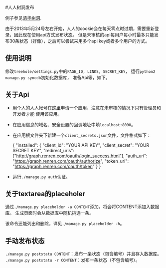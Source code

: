 #人人树洞发布

例子参见[清华树洞](http://thutreehole.tk).

由于2013年5月24号左右开始，人人的cookie会在每天零点时过期，需要重新登录，因此现在使用api方式发布状态。
但是未审核的api每用户每小时最多只能发布30条状态（好像），之后可以尝试采用多个api key或者多个用户的方式。

## 使用说明

修改`treehole/settings.py`中的`PAGE_ID, LINKS, SECRET_KEY`，
运行`python2 manage.py syncdb`初始化数据库，
准备Api等，如下。

## 关于Api

- 用个人的人人帐号在[这里](http://app.renren.com/developers/app)申请一个应用，注意在未审核的情况下只有管理员和开发者才能
使用该应用。
- 在应用信息的域名、安全设置的回调地址中填`localhost:8090`。
- 在应用根文件夹下新建一个`client_secrets.json`文件，文件格式如下：

    {
        "installed": {
            "client_id": "YOUR API KEY", 
            "client_secret": "YOUR SECRET KEY", 
            "redirect_uris": ["http://graph.renren.com/oauth/login_success.html"], 
            "auth_uri": "https://graph.renren.com/oauth/authorize", 
            "token_uri": "https://graph.renren.com/oauth/token"
        }
    }

- 运行`./manage.py auth`认证。

## 关于textarea的placeholer

通过`./manage.py placeholder -a CONTENT`添加，将会将CONTENT添加入数据库。
生成页面时会从数据库中随机挑选一条。

该命令还能列出和删除，详见`./manage.py placeholder -h`。

## 手动发布状态

`./manage.py poststatu CONTENT`：发布一条状态（包含编号）并且存入数据库。
`./manage.py poststatu -r CONTENT`：发布一条状态（不包含编号）。

